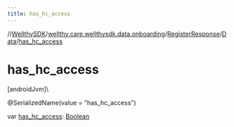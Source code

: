 ```yaml
---
title: has_hc_access
---
```

//[WellthySDK](../../../../index.html)/[wellthy.care.wellthysdk.data.onboarding](../../index.html)/[RegisterResponse](../index.html)/[Data](index.html)/[has_hc_access](has_hc_access.html)



# has_hc_access



[androidJvm]\




@SerializedName(value = "has_hc_access")



var [has_hc_access](has_hc_access.html): [Boolean](https://kotlinlang.org/api/latest/jvm/stdlib/kotlin/-boolean/index.html)




